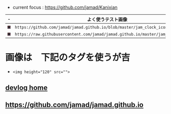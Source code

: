 <link rel="stylesheet" type="text/css" href="/assets/css/styles.css" />

* current focus : https://github.com/jamad/Kanixian

|-|よく使うテスト画像|
|-|-|
|![](https://github.com/jamad/jamad.github.io/blob/master/jam_clock_icon.png)|`https://github.com/jamad/jamad.github.io/blob/master/jam_clock_icon.png`|
|![](https://raw.githubusercontent.com/jamad/jamad.github.io/master/jam_clock_icon.png)|`https://raw.githubusercontent.com/jamad/jamad.github.io/master/jam_clock_icon.png`|

# 画像は　下記のタグを使うが吉
* `<img height="120" src="">` 

## [devlog home](https://github.com/jamad/markdown_devlog/blob/main/README.md)
## https://github.com/jamad/jamad.github.io
